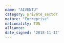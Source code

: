```yaml
---
name: "AIVENTU"
category: private_sector
nature: "Entreprise"
nationality: TUN
alliance: 
date_signed: '2018-11-12'
---
```

    